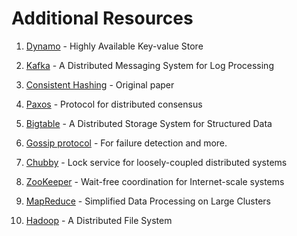 # Additional Resources

1. [Dynamo](https://www.allthingsdistributed.com/2007/10/amazons_dynamo.html) - Highly Available Key-value Store

2. [Kafka](http://notes.stephenholiday.com/Kafka.pdf) - A Distributed Messaging System for Log Processing

3. [Consistent Hashing](https://www.akamai.com/content/dam/site/en/documents/research-paper/consistent-hashing-and-random-trees-distributed-caching-protocols-for-relieving-hot-spots-on-the-world-wide-web-technical-publication.pdf) - Original paper

4. [Paxos](https://www.microsoft.com/en-us/research/uploads/prod/2016/12/paxos-simple-Copy.pdf) - Protocol for distributed consensus

5. [Bigtable](https://research.google/pubs/pub27898/) - A Distributed Storage System for Structured Data

6. [Gossip protocol](http://highscalability.com/blog/2011/11/14/using-gossip-protocols-for-failure-detection-monitoring-mess.html) - For failure detection and more.

7. [Chubby](http://static.googleusercontent.com/media/research.google.com/en/us/archive/chubby-osdi06.pdf) - Lock service for loosely-coupled distributed systems

8. [ZooKeeper](https://www.usenix.org/legacy/event/usenix10/tech/full_papers/Hunt.pdf) - Wait-free coordination for Internet-scale systems

9. [MapReduce](https://static.googleusercontent.com/media/research.google.com/en//archive/mapreduce-osdi04.pdf) - Simplified Data Processing on Large Clusters

10. [Hadoop](https://storageconference.us/2010/Papers/MSST/Shvachko.pdf) - A Distributed File System